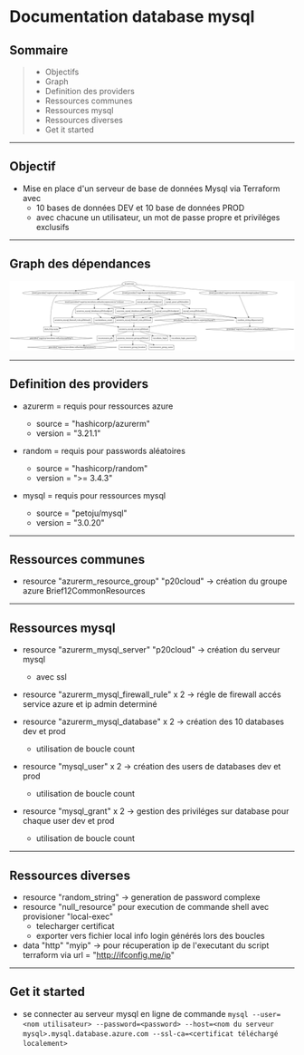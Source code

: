 # Documentation database mysql

## Sommaire
>- Objectifs
>- Graph
>- Definition des providers
>- Ressources communes
>- Ressources mysql
>- Ressources diverses
>- Get it started

---
## Objectif
- Mise en place d'un serveur de base de données Mysql via Terraform avec
    - 10 bases de données DEV et 10 base de données PROD 
    - avec chacune un utilisateur, un mot de passe propre et priviléges exclusifs

---
## Graph des dépendances
![graph.png](/mysql/images/graphDB.png)

---
## Definition des providers

- azurerm = requis pour ressources azure
    - source  = "hashicorp/azurerm"
    - version = "3.21.1"

- random = requis pour passwords aléatoires
    - source  = "hashicorp/random"
    - version = ">= 3.4.3"

- mysql = requis pour ressources mysql
    - source  = "petoju/mysql"
    - version = "3.0.20"

---
## Ressources communes
- resource "azurerm_resource_group" "p20cloud" &rarr; création du groupe azure Brief12CommonResources

---
## Ressources mysql

- resource "azurerm_mysql_server" "p20cloud"  &rarr; création du serveur mysql
    - avec ssl

- resource "azurerm_mysql_firewall_rule" x 2  &rarr; régle de firewall accés service azure et ip admin determiné

- resource "azurerm_mysql_database" x 2  &rarr; création des 10 databases dev et prod
    - utilisation de boucle count

- resource "mysql_user" x 2  &rarr; création des users de databases dev et prod
    - utilisation de boucle count

- resource "mysql_grant" x 2  &rarr; gestion des priviléges sur database pour chaque user dev et prod
    - utilisation de boucle count

---
## Ressources diverses

- resource "random_string" &rarr; generation de password complexe
- resource "null_resource" pour execution de commande shell avec provisioner "local-exec"
    - telecharger certificat
    - exporter vers fichier local info login générés lors des boucles
- data "http" "myip"  &rarr; pour récuperation ip de l'executant du script terraform via url = "http://ifconfig.me/ip"

---
## Get it started
- se connecter au serveur mysql en ligne de commande
`mysql --user=<nom utilisateur> --password=<password> --host=<nom du serveur mysql>.mysql.database.azure.com --ssl-ca=<certificat téléchargé localement>`
